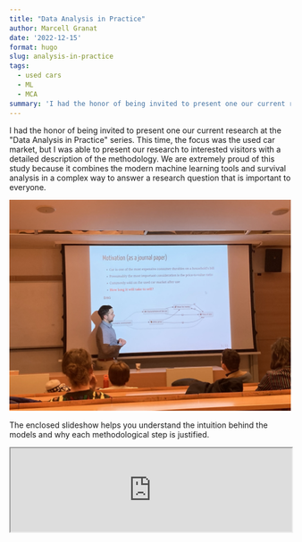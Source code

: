 ```yaml
---
title: "Data Analysis in Practice"
author: Marcell Granat
date: '2022-12-15'
format: hugo
slug: analysis-in-practice
tags:
  - used cars
  - ML
  - MCA
summary: 'I had the honor of being invited to present one our current research at the "Data Analysis in Practice" series.'
---
```




I had the honor of being invited to present one our current research at the "Data Analysis in Practice" series. This time, the focus was the used car market, but I was able to present our research to interested visitors with a detailed description of the methodology. We are extremely proud of this study because it combines the modern machine learning tools and survival analysis in a complex way to answer a research question that is important to everyone.

<img src="index_files/figure-html/IMG_3308.jpg" width="2016" />

The enclosed slideshow helps you understand the intuition behind the models and why each methodological step is justified.

<iframe src="https://marcellgranat.github.io/used-car-liquidity/analysis-in-practice.html" width="100%" height="auto" data-external="1">
</iframe>
